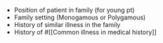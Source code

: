 - Position of patient in family (for young pt)
- Family setting (Monogamous or Polygamous)
- History of similar illness in the family
- History of #[[Common illness in medical history]]